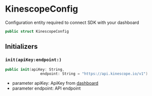# KinescopeConfig

Configuration entity required to connect SDK with your dashboard

``` swift
public struct KinescopeConfig 
```

## Initializers

### `init(apiKey:endpoint:)`

``` swift
public init(apiKey: String,
                endpoint: String = "https://api.kinescope.io/v1") 
```

  - parameter apiKey: ApiKey from [dashboard](https://dashboard.kinescope.io/)
  - parameter endpoint: API endpoint
